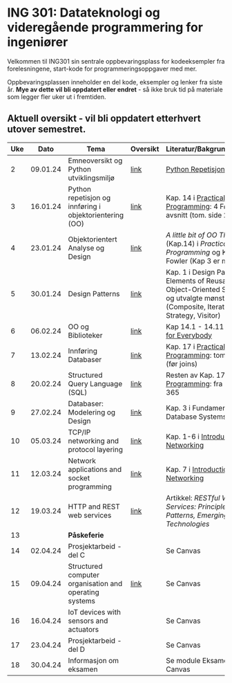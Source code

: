 # ING 301: Datateknologi og videregående programmering for ingeniører

Velkommen til ING301 sin sentrale oppbevaringsplass for kodeeksempler fra forelesningene, start-kode for programmeringsoppgaver med mer.

Oppbevaringsplassen inneholder en del kode, eksempler og lenker fra siste år. **Mye av dette vil bli oppdatert eller endret** - så ikke bruk tid på materiale som legger fler uker ut i fremtiden. 

## Aktuell oversikt - vil bli oppdatert etterhvert utover semestret.

| **Uke**  | **Dato** | **Tema**                                           | **Oversikt**                                                                                                                | **Literatur/Bakgrunnsmaterial**                                                                                                      | **Frister**    |
|----------|----------|----------------------------------------------------|-----------------------------------------------------------------------------------------------------------------------------|--------------------------------------------------------------------------------------------------------------------------------------|----------------|
| 2        | 09.01.24 | Emneoversikt og Python utviklingsmiljø             | [link](weeks/2-get-started/week2.md)                                                                                        | [Python Repetisjon](weeks/2-get-started/python-overview.md)                                                                          |                |
| 3        | 16.01.24 | Python repetisjon og innføring i objektorientering (OO)                   | [link](weeks/3-intro-oo/week3.md)                                                                                           | Kap. 14 i [Practical Programming](https://pragprog.com/titles/gwpy3/practical-programming-third-edition/): 4 Første avsnitt (tom. side 285)  | Oppgave 1 |
| 4        | 23.01.24 | Objektorientert Analyse og Design                  | [link](weeks/4-oo-modeling/week4.md)                                                                                        | _A little bit of OO Theory_ (Kap.14) i  _Practical Programming_ og Kap 1-3 i Fowler (Kap 3 er mest viktig)                           | Oppgave 2
| 5        | 30.01.24 | Design Patterns                                    | [link](weeks/5-oo-patterns/week5.md)                                                                                        | Kap. 1 i Design Patterns: Elements of Reusable Object-Oriented Software og utvalgte mønster (Composite, Iterator, Strategy, Visitor) |                |
| 6        | 06.02.24 | OO og Biblioteker                                  | [link](weeks/6-oo-wrapup/week6.md)                                                                                          | Kap 14.1 - 14.11 i [Python for Everybody](http://do1.dr-chuck.com/pythonlearn/EN_us/pythonlearn.pdf)                                 |                |
| 7        | 13.02.24 | Innføring Databaser                                | [link](weeks/7-db-intro/week7.md)                                                                                           | Kap. 17 i [Practical Programming](https://pragprog.com/titles/gwpy3/practical-programming-third-edition/):  tom side 353 (før joins)  | Prosjekt Del A |
| 8        | 20.02.24 | Structured Query Language (SQL)                    | [link](weeks/8-db-sql/week8.md)                                                                                             | Resten av Kap. 17 i [Practical Programming](https://pragprog.com/titles/gwpy3/practical-programming-third-edition/): fra side 354 til 365 |            |
| 9        | 27.02.24 | Databaser: Modelering og Design                    | [link](weeks/9-db-design/week9.md)                                                                                          | Kap. 3 i Fundamentals of Database Systems                                                                                            |                 |
| 10       | 05.03.24 | TCP/IP networking and protocol layering            | [link](weeks/10-tcpipnetworking/week10.md)                                                                                  | Kap. 1-6 i [Introduction to Networking](https://do1.dr-chuck.net/net-intro/EN_us/net-intro.pdf)                                      | Prosjekt Del B | 
| 11       | 12.03.24 | Network applications and socket programming        | [link](weeks/11-socketprogramming/week11.md)                                                                                | Kap. 7 i [Introduction to Networking](https://do1.dr-chuck.net/net-intro/EN_us/net-intro.pdf)                                        |                |
| 12       | 19.03.24 | HTTP and REST web services                         | [link](weeks/12-restapi-webservices/week12.md)                                                                              | Artikkel: *RESTful Web Services: Principles, Patterns, Emerging Technologies*                                                        |                |
| 13       |          | **Påskeferie**                                     |                                                                                                                             |                                                                                                                                      |                |
| 14       | 02.04.24 | Prosjektarbeid - del C                             |                                                                                                                             | Se Canvas                                                                                                                            |                |
| 15       | 09.04.24 | Structured computer organisation and operating systems | [link](examples/15_computersos/)                                                                                        | Se Canvas                                                                                                                            |                |
| 16       | 16.04.24 | IoT devices with sensors and actuators             |                                                                                                                             | Se Canvas                                                                                                                            |                |
| 17       | 23.04.24 | Prosjektarbeid - del D                             |                                                                                                                             | Se Canvas                                                                                                                            |                |
| 18       | 30.04.24 | Informasjon om eksamen                             |                                                                                                                             | Se module Eksamen på Canvas                                                                                                          |                |
